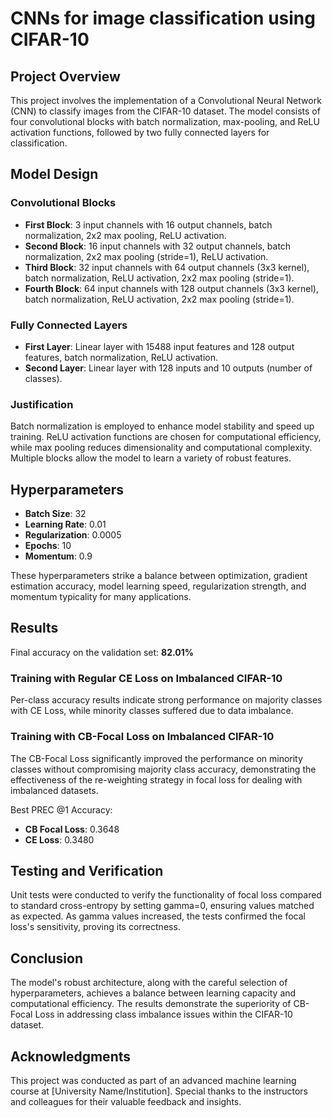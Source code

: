 # CNNs for image classification using CIFAR-10


## Project Overview
This project involves the implementation of a Convolutional Neural Network (CNN) to classify images from the CIFAR-10 dataset. The model consists of four convolutional blocks with batch normalization, max-pooling, and ReLU activation functions, followed by two fully connected layers for classification.

## Model Design

### Convolutional Blocks
- **First Block**: 3 input channels with 16 output channels, batch normalization, 2x2 max pooling, ReLU activation.
- **Second Block**: 16 input channels with 32 output channels, batch normalization, 2x2 max pooling (stride=1), ReLU activation.
- **Third Block**: 32 input channels with 64 output channels (3x3 kernel), batch normalization, ReLU activation, 2x2 max pooling (stride=1).
- **Fourth Block**: 64 input channels with 128 output channels (3x3 kernel), batch normalization, ReLU activation, 2x2 max pooling (stride=1).

### Fully Connected Layers
- **First Layer**: Linear layer with 15488 input features and 128 output features, batch normalization, ReLU activation.
- **Second Layer**: Linear layer with 128 inputs and 10 outputs (number of classes).

### Justification
Batch normalization is employed to enhance model stability and speed up training. ReLU activation functions are chosen for computational efficiency, while max pooling reduces dimensionality and computational complexity. Multiple blocks allow the model to learn a variety of robust features.

## Hyperparameters

- **Batch Size**: 32
- **Learning Rate**: 0.01
- **Regularization**: 0.0005
- **Epochs**: 10
- **Momentum**: 0.9

These hyperparameters strike a balance between optimization, gradient estimation accuracy, model learning speed, regularization strength, and momentum typicality for many applications.

## Results

Final accuracy on the validation set: **82.01%**

### Training with Regular CE Loss on Imbalanced CIFAR-10
Per-class accuracy results indicate strong performance on majority classes with CE Loss, while minority classes suffered due to data imbalance.

### Training with CB-Focal Loss on Imbalanced CIFAR-10
The CB-Focal Loss significantly improved the performance on minority classes without compromising majority class accuracy, demonstrating the effectiveness of the re-weighting strategy in focal loss for dealing with imbalanced datasets.

Best PREC @1 Accuracy:
- **CB Focal Loss**: 0.3648
- **CE Loss**: 0.3480

## Testing and Verification
Unit tests were conducted to verify the functionality of focal loss compared to standard cross-entropy by setting gamma=0, ensuring values matched as expected. As gamma values increased, the tests confirmed the focal loss's sensitivity, proving its correctness.

## Conclusion
The model's robust architecture, along with the careful selection of hyperparameters, achieves a balance between learning capacity and computational efficiency. The results demonstrate the superiority of CB-Focal Loss in addressing class imbalance issues within the CIFAR-10 dataset.

## Acknowledgments
This project was conducted as part of an advanced machine learning course at [University Name/Institution]. Special thanks to the instructors and colleagues for their valuable feedback and insights.

